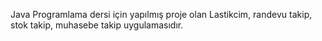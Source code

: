 Java Programlama dersi için yapılmış proje olan Lastikcim, randevu takip, stok takip, muhasebe takip uygulamasıdır. 
